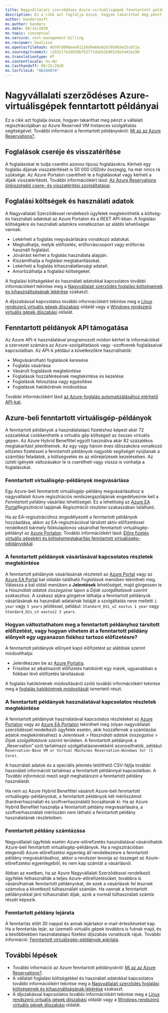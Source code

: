 ```yaml
---
title: Nagyvállalati szerződéses Azure-virtuálisgépek fenntartott példányai
description: Ez a cikk azt foglalja össze, hogyan takaríthat meg pénzt a vállalati regisztrációjában az Azure Reserved VM Instances szolgáltatás segítségével.
author: bandersmsft
ms.author: banders
ms.date: 08/14/2020
ms.topic: conceptual
ms.service: cost-management-billing
ms.reviewer: boalcsva
ms.openlocfilehash: 0d707d098eee91136d9e66a826705003e15c6f2a
ms.sourcegitcommit: c293217e2d829b752771dab52b96529a5442a190
ms.translationtype: HT
ms.contentlocale: hu-HU
ms.lasthandoff: 08/15/2020
ms.locfileid: "88244074"
---
```

# <a name="azure-ea-vm-reserved-instances"></a>Nagyvállalati szerződéses Azure-virtuálisgépek fenntartott példányai

Ez a cikk azt foglalja össze, hogyan takaríthat meg pénzt a vállalati regisztrációjában az Azure Reserved VM Instances szolgáltatás segítségével. További információ a fenntartott példányokról: [Mi az az Azure Reservations?](../reservations/save-compute-costs-reservations.md).

## <a name="reservation-exchanges-and-refunds"></a>Foglalások cseréje és visszatérítése

A foglalásokat le tudja cserélni azonos típusú foglalásokra. Kérheti egy foglalás díjának visszatérítését is 50 000 USD/év összegig, ha már nincs rá szüksége. Az Azure Portalon cserélheti le a foglalásokat vagy kérheti a díjaik visszatérítését. További információkért lásd: [Az Azure Reservations önkiszolgáló csere- és visszatérítési szolgáltatásai](../reservations/exchange-and-refund-azure-reservations.md).

## <a name="reservation-costs-and-usage"></a>Foglalási költségek és használati adatok

A Nagyvállalati Szerződéssel rendelkező ügyfelek megtekinthetik a költség- és használati adatokat az Azure Portalon és a REST API-kban. A foglalási költségekre és használati adatokra vonatkozóan az alábbi lehetőségei vannak:

- Lekérheti a foglalás megvásárlására vonatkozó adatokat.
- Megtudhatja, melyik előfizetés, erőforráscsoport vagy erőforrás használt foglalást.
- Jóváírást kérhet a foglalás használata alapján.
- Kiszámíthatja a foglalási megtakarításokat.
- Lekérheti a foglalás kihasználatlansági adatait.
- Amortizálhatja a foglalási költségeket.

A foglalási költségekkel és használati adatokkal kapcsolatos további információkért tekintse meg a [Nagyvállalati szerződés foglalási költségeinek és kihasználtságának lekérése](../reservations/understand-reserved-instance-usage-ea.md) szakaszt.

A díjszabással kapcsolatos további információkért tekintse meg a [Linux rendszerű virtuális gépek díjszabási](https://azure.microsoft.com/pricing/details/virtual-machines/linux/) oldalát vagy a [Windows rendszerű virtuális gépek díjszabási](https://azure.microsoft.com/pricing/details/virtual-machines/windows/) oldalát.

## <a name="reserved-instances-api-support"></a>Fenntartott példányok API támogatása

Az Azure API-k használatával programozott módon kérhet le információkat a szervezet számára az Azure-szolgáltatások vagy -szoftverek foglalásaival kapcsolatban. Az API-k például a következőkre használhatók:

- Megvásárolható foglalások keresése
- Foglalás vásárlása
- Vásárolt foglalások megtekintése
- Foglalások hozzáférésének megtekintése és kezelése
- Foglalások felosztása vagy egyesítése
- Foglalások hatókörének módosítása

További információkért lásd [az Azure-foglalás automatizálásához elérhető API-kat](../reservations/reservation-apis.md).

## <a name="azure-reserved-virtual-machine-instances"></a>Azure-beli fenntartott virtuálisgép-példányok

A fenntartott példányok a használatalapú fizetéshez képest akár 72 százalékkal csökkenthetik a virtuális gép költségeit az összes virtuális gépen. Az Azure Hybrid Benefittel együtt használva akár 82 százalékos megtakarítást jelenthetnek. Az egy vagy három éves időszakokra vonatkozó előzetes fizetéssel a fenntartott példányok nagyobb segítséget nyújtanak a számítási feladatok, a költségvetés és az előrejelzések kezelésében. Az üzleti igények változásakor le is cserélheti vagy vissza is vonhatja a foglalásokat.

### <a name="how-to-buy-reserved-virtual-machine-instances"></a>Fenntartott virtuálisgép-példányok megvásárlása

Egy Azure-beli fenntartott virtuálisgép-példány megvásárlásához a nagyvállalati Azure regisztrációs rendszergazdájának engedélyeznie kell a _Fenntartott példány_ vásárlási lehetőséget. Ez a lehetőség az [Azure EA Portal](https://ea.azure.com/)_Regisztráció_ lapjának _Regisztráció részletei_ szakaszában található.

Ha az EA-regisztrációhoz engedélyezett a fenntartott példányok hozzáadása, akkor az EA-regisztrációval társított aktív előfizetéssel rendelkező bármely fióktulajdonos vásárolhat fenntartott virtuálisgép-példányt az [Azure Portalon](https://aka.ms/reservations). További információkért lásd: [Előre fizetés virtuális gépekért és költségmegtakarítás fenntartott virtuálisgép-példányokkal](https://go.microsoft.com/fwlink/?linkid=861721).

### <a name="how-to-view-reserved-instance-purchase-details"></a>A fenntartott példányok vásárlásával kapcsolatos részletek megtekintése

A fenntartott példányok vásárlásának részleteit az [Azure Portal](https://aka.ms/reservations) vagy az [Azure EA Portal](https://ea.azure.com/) bal oldalán található _Foglalások_ menüben tekintheti meg. Válassza a bal oldali menüben a **Jelentések** lehetőséget, majd görgessen le a _Használati adatok összegzése_ lapon a _Díjak szolgáltatások szerint_ szakaszhoz. A szakasz aljára görgetve láthatja a fenntartott példányok vásárlásának és használati adatainak listáját a szolgáltatás neve melletti `1 year` vagy `3 years` jelöléssel, például: `Standard_DS1_v2 eastus 1 year` vagy `Standard_D2s_v3 eastus2 3 years`.

### <a name="how-can-i-change-the-subscription-associated-with-reserved-instance-or-transfer-my-reserved-instance-benefits-to-a-subscription-under-the-same-account"></a>Hogyan változtathatom meg a fenntartott példányhoz társított előfizetést, vagy hogyan vihetem át a fenntartott példány előnyeit egy ugyanazon fiókhoz tartozó előfizetésre?

A fenntartott példányok előnyeit kapó előfizetést az alábbiak szerint módosíthatja:

- Jelentkezzen be az [Azure Portalra](https://aka.ms/reservations).
- Frissítse az alkalmazott előfizetés hatókörét egy másik, ugyanabban a fiókban lévő előfizetés társításával.

A foglalás hatókörének módosításáról szóló további információkért tekintse meg a [foglalás hatókörének módosítását](../reservations/manage-reserved-vm-instance.md#change-the-reservation-scope) ismertető részt.

### <a name="how-to-view-reserved-instance-usage-details"></a>A fenntartott példányok használatával kapcsolatos részletek megtekintése

A fenntartott példányok használatával kapcsolatos részleteket az [Azure Portalon](https://aka.ms/reservations) vagy az [Azure EA Portalon](https://ea.azure.com/) tekintheti meg (olyan nagyvállalati szerződéssel rendelkező ügyfelek esetén, akik hozzáférnek a számlázási adatok megtekintéséhez) a _Jelentések_ > _Használati adatok összegzése_ > _Díjak szolgáltatások szerint_ területen. A fenntartott példányok a „Reservation” szót tartalmazó szolgáltatásnevekként azonosíthatók, például: `Reservation-Base VM or Virtual Machines Reservation-Windows Svr (1 Core)`.

A használati adatok és a speciális jelentés letölthető CSV-fájlja további használati információt tartalmaz a fenntartott példánnyal kapcsolatban. A _További információ_ mező segít meghatározni a fenntartott példány használatát.

Ha nem az Azure Hybrid Benefittel vásárolt Azure-beli fenntartott virtuálisgép-példányokat, a fenntartott példányok két mérőszámot (hardverhasználati és szoftverhasználati) bocsátanak ki. Ha az Azure Hybrid Benefitet használja a fenntartott példány megvásárlására, a szoftverhasználati mérőszám nem látható a fenntartott példány használatának részleteiben.

### <a name="reserved-instance-billing"></a>Fenntartott példány számlázása

Nagyvállalati ügyfelek esetén Azure-előrefizetés használatával vásárolhatók Azure-beli fenntartott virtuálisgép-példányok. Ha a regisztrációban elegendő Azure-előrefizetési egyenleg áll rendelkezésre a fenntartott példány megvásárlásához, akkor a rendszer levonja az összeget az Azure-előrefizetési egyenlegéből, és nem kap számlát a vásárlásról.

Abban az esetben, ha az Azure Nagyvállalati Szerződéssel rendelkező ügyfelek felhasználták a teljes Azure-előrefizetésüket, továbbra is vásárolhatnak fenntartott példányokat, de ezek a vásárlások fel lesznek számolva a következő túlhasználati számlán. Ha vannak a fenntartott példányokkal járó túlhasználati díjak, azok a normál túlhasználati számla részét képezik.

### <a name="reserved-instance-expiration"></a>Fenntartott példány lejárata

A fenntartás előtt 30 nappal és annak lejártakor e-mail-értesítéseket kap. Ha a fenntartás lejár, az üzemelő virtuális gépek továbbra is futnak majd, és a későbbiekben használatalapú fizetési díjszabás vonatkozik rájuk. További információ: [Fenntartott virtuálisgép-példányok ajánlata](https://azure.microsoft.com/pricing/reserved-vm-instances/).

## <a name="next-steps"></a>További lépések

- További információ az Azure fenntartott példányokról: [Mi az az Azure Reservations?](../reservations/save-compute-costs-reservations.md).
- A vállalati foglalási költségekkel és használati adatokkal kapcsolatos további információkért tekintse meg a [Nagyvállalati szerződés foglalási költségeinek és kihasználtságának lekérése](../reservations/understand-reserved-instance-usage-ea.md) szakaszt.
- A díjszabással kapcsolatos további információkért tekintse meg a [Linux rendszerű virtuális gépek díjszabási](https://azure.microsoft.com/pricing/details/virtual-machines/linux/) oldalát vagy a [Windows rendszerű virtuális gépek díjszabási](https://azure.microsoft.com/pricing/details/virtual-machines/windows/) oldalát.

